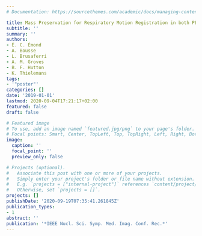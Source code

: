 ```yaml
---
# Documentation: https://sourcethemes.com/academic/docs/managing-content/

title: Mass Preservation for Respiratory Motion Registration in both PET and CT
subtitle: ''
summary: ''
authors:
- É. C. Émond
- A. Bousse
- L. Brusaferri
- A. M. Groves
- B. F. Hutton
- K. Thielemans
tags:
- '"poster"'
categories: []
date: '2019-01-01'
lastmod: 2020-09-04T17:21:17+02:00
featured: false
draft: false

# Featured image
# To use, add an image named `featured.jpg/png` to your page's folder.
# Focal points: Smart, Center, TopLeft, Top, TopRight, Left, Right, BottomLeft, Bottom, BottomRight.
image:
  caption: ''
  focal_point: ''
  preview_only: false

# Projects (optional).
#   Associate this post with one or more of your projects.
#   Simply enter your project's folder or file name without extension.
#   E.g. `projects = ["internal-project"]` references `content/project/deep-learning/index.md`.
#   Otherwise, set `projects = []`.
projects: []
publishDate: '2020-09-19T07:35:41.261845Z'
publication_types:
- 1
abstract: ''
publication: '*IEEE Nucl. Sci. Symp. Med. Imag. Conf. Rec.*'
---
```


